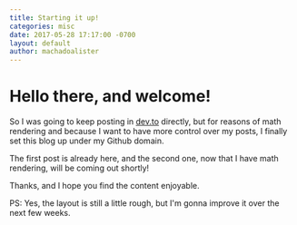 ```yaml
---
title: Starting it up!
categories: misc
date: 2017-05-28 17:17:00 -0700
layout: default
author: machadoalister
---
```


# Hello there, and welcome!

So I was going to keep posting in [dev.to](http://dev.to) directly, but for reasons of math rendering and because I want to have more control over my posts, I finally set this blog up under my Github domain.

The first post is already here, and the second one, now that I have math rendering, will be coming out shortly!

Thanks, and I hope you find the content enjoyable.

PS: Yes, the layout is still a little rough, but I'm gonna improve it over the next few weeks.
